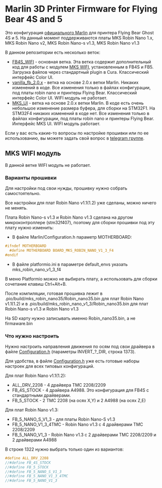 # Marlin 3D Printer Firmware for Flying Bear 4S and 5

Это конфигурация [официального Marlin](https://github.com/MarlinFirmware/Marlin) для принтера Flying Bear Ghost 4S и 5. На данный момент поддерживаются платы MKS Robin Nano 1.x, MKS Robin Nano v2, MKS Robin Nano-s v1.3, MKS Robin Nano v1.3

В данном репозитории есть несколько веток:

* [FB4S_WIFI](https://github.com/Sergey1560/Marlin_FB4S/tree/FB4S_WIFI) - основная ветка. Эта ветка содержит дополнительный код для работы с модулем [MKS WIFI](https://github.com/makerbase-mks/MKS-WIFI), установленным в FB4S и FB5. Загрузка файлов через стандартный plugin в Cura. Классический интерфейс Color UI.
* [vanilla_fb_2.0.x](https://github.com/Sergey1560/Marlin_FB4S/tree/vanilla_fb_2.0.x) - ветка на основе 2.0.x ветки Marlin. Никаких изменений в коде. Все изменения только в файлах конфигурации, под платы robin nano и принтеры Flying Bear. Классический интерфейс Color UI. WIFI модуль не работает.
* [MKS_UI](https://github.com/Sergey1560/Marlin_FB4S/tree/MKS_UI) - ветка на основе 2.0.x ветки Marlin. В коде есть очень небольшое изменение размера буфера, для сборки на STM32F1. На STM32F4 никаких изменений в коде нет. Все изменения только в файлах конфигурации, под платы robin nano и принтеры Flying Bear. Интерфейс MKS UI. WIFI модуль работает.

Если у вас есть какие-то вопросы по настройке прошивки или по ее использованию, вы можете задать свой вопрос в [telegram группе](https://t.me/Ghostbustersss).

## MKS WIFI модуль

В данной ветке WIFI модуль не работает.

### Варианты прошивки

Для настройки под свои нужды, прошивку нужно собрать самостоятельно.

Все настройки для плат Robin Nano v1.1(1.2) уже сделаны, можно ничего не менять.

Плата Robin Nano-s v1.3 и Robin Nano v1.3  сделана на другом микроконтроллере (stm32f407), поэтому для сборки прошивки под эту плату нужно изменить:

* В файле Marlin/Configuration.h параметр MOTHERBOARD:

```C
#ifndef MOTHERBOARD
  #define MOTHERBOARD BOARD_MKS_ROBIN_NANO_V1_3_F4
#endif
```

* В файле platformio.ini в параметре default_envs указать mks_robin_nano_v1_3_f4

В меню Platformio можно не выбирать плату, а использовать для сборки сочетание клавиш Ctrl+Alt+B.

После компиляции, готовая прошивка лежит в .pio/build/mks_robin_nano35/Robin_nano35.bin для плат Robin Nano v1.1(1.2) и в .pio/build/mks_robin_nano_v1_3/Robin_nano35.bin для плат Robin Nano-s v1.3 и Robin Nano v1.3

На SD карту нужно записывать именно Robin_nano35.bin, а не firmaware.bin

### Что нужно настроить

Нужно настроить направления движения по осям под свои драйвера в файле [Configuration.h](./Marlin/Configuration.h) (параметры INVERT_?_DIR, строка 1373).

Для удобства, в файле [Configuration.h](./Marlin/Configuration.h) уже есть готовые наборы настроек для всех типовых конфигураций.

Для плат Robin Nano v1.1(1.2):

* ALL_DRV_2208 - 4 драйвера TMC 2208/2209
* FB_4S_STOCK - 4 драйвера A4988. Это конфигурация для FB4S с стандартными драйверами.
* FB_5_STOCK - 2 TMC 2208 (на осях X,Y) и 2 A4988 (на осях Z,E)

Для плат Robin Nano v1.3:

* FB_5_NANO_S_V1_3 - для платы Robin Nano-S v1.3
* FB_5_NANO_V1_3_4TMC - Robin Nano v1.3 c 4 драйверами TMC 2208/2209
* FB_5_NANO_V1_3 - Robin Nano v1.3 c 2 драйверами TMC 2208/2209 и 2 драйверами A4988

В строке 1322 нужно выбрать только один из вариантов:

```C
#define ALL_DRV_2208
//#define FB_4S_STOCK
//#define FB_5_STOCK
//#define FB_5_NANO_S_V1_3
//#define FB_5_NANO_V1_3_4TMC
//#define FB_5_NANO_V1_3
```
